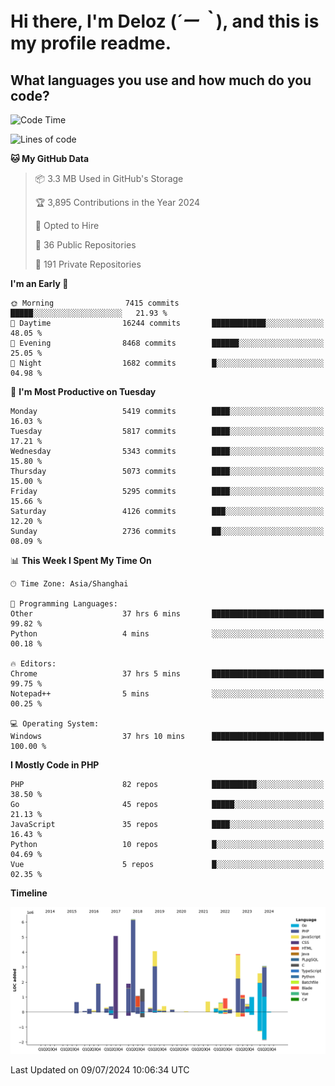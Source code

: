 # **Hi there, I'm Deloz (*´ー｀*), and this is my profile readme.**

## **What languages you use and how much do you code?**

<!--START_SECTION:waka-->
![Code Time](http://img.shields.io/badge/Code%20Time-4%2C381%20hrs%2046%20mins-blue)

![Lines of code](https://img.shields.io/badge/From%20Hello%20World%20I%27ve%20Written-39.3%20million%20lines%20of%20code-blue)

**🐱 My GitHub Data** 

> 📦 3.3 MB Used in GitHub's Storage 
 > 
> 🏆 3,895 Contributions in the Year 2024
 > 
> 💼 Opted to Hire
 > 
> 📜 36 Public Repositories 
 > 
> 🔑 191 Private Repositories 
 > 
**I'm an Early 🐤** 

```text
🌞 Morning                7415 commits        █████░░░░░░░░░░░░░░░░░░░░   21.93 % 
🌆 Daytime                16244 commits       ████████████░░░░░░░░░░░░░   48.05 % 
🌃 Evening                8468 commits        ██████░░░░░░░░░░░░░░░░░░░   25.05 % 
🌙 Night                  1682 commits        █░░░░░░░░░░░░░░░░░░░░░░░░   04.98 % 
```
📅 **I'm Most Productive on Tuesday** 

```text
Monday                   5419 commits        ████░░░░░░░░░░░░░░░░░░░░░   16.03 % 
Tuesday                  5817 commits        ████░░░░░░░░░░░░░░░░░░░░░   17.21 % 
Wednesday                5343 commits        ████░░░░░░░░░░░░░░░░░░░░░   15.80 % 
Thursday                 5073 commits        ████░░░░░░░░░░░░░░░░░░░░░   15.00 % 
Friday                   5295 commits        ████░░░░░░░░░░░░░░░░░░░░░   15.66 % 
Saturday                 4126 commits        ███░░░░░░░░░░░░░░░░░░░░░░   12.20 % 
Sunday                   2736 commits        ██░░░░░░░░░░░░░░░░░░░░░░░   08.09 % 
```


📊 **This Week I Spent My Time On** 

```text
🕑︎ Time Zone: Asia/Shanghai

💬 Programming Languages: 
Other                    37 hrs 6 mins       █████████████████████████   99.82 % 
Python                   4 mins              ░░░░░░░░░░░░░░░░░░░░░░░░░   00.18 % 

🔥 Editors: 
Chrome                   37 hrs 5 mins       █████████████████████████   99.75 % 
Notepad++                5 mins              ░░░░░░░░░░░░░░░░░░░░░░░░░   00.25 % 

💻 Operating System: 
Windows                  37 hrs 10 mins      █████████████████████████   100.00 % 
```

**I Mostly Code in PHP** 

```text
PHP                      82 repos            ██████████░░░░░░░░░░░░░░░   38.50 % 
Go                       45 repos            █████░░░░░░░░░░░░░░░░░░░░   21.13 % 
JavaScript               35 repos            ████░░░░░░░░░░░░░░░░░░░░░   16.43 % 
Python                   10 repos            █░░░░░░░░░░░░░░░░░░░░░░░░   04.69 % 
Vue                      5 repos             █░░░░░░░░░░░░░░░░░░░░░░░░   02.35 % 
```



**Timeline**

![Lines of Code chart](https://raw.githubusercontent.com/deloz/deloz/main/assets/bar_graph.png)


 Last Updated on 09/07/2024 10:06:34 UTC
<!--END_SECTION:waka-->
